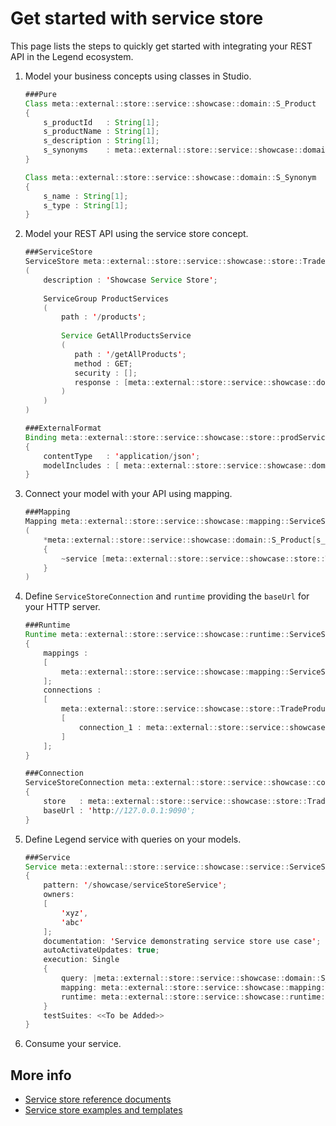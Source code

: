 # Get started with service store

This page lists the steps to quickly get started with integrating your REST API in the Legend ecosystem.

1. Model your business concepts using classes in Studio.

    ```java
    ###Pure
    Class meta::external::store::service::showcase::domain::S_Product
    {
        s_productId   : String[1];
        s_productName : String[1];
        s_description : String[1];
        s_synonyms    : meta::external::store::service::showcase::domain::S_Synonym[*];
    }
    
    Class meta::external::store::service::showcase::domain::S_Synonym
    {
        s_name : String[1];
        s_type : String[1];
    }
    ```

2. Model your REST API using the service store concept.

    ```java
    ###ServiceStore
    ServiceStore meta::external::store::service::showcase::store::TradeProductServiceStore
    (
        description : 'Showcase Service Store';
        
        ServiceGroup ProductServices
        (
            path : '/products';
        
            Service GetAllProductsService
            (
               path : '/getAllProducts';
               method : GET;
               security : [];
               response : [meta::external::store::service::showcase::domain::S_Product <- meta::external::store::service::showcase::store::prodServiceStoreSchemaBinding];
            )
        )
    )

    ###ExternalFormat
    Binding meta::external::store::service::showcase::store::prodServiceStoreSchemaBinding
    {
        contentType   : 'application/json';
        modelIncludes : [ meta::external::store::service::showcase::domain::S_Product, meta::external::store::service::showcase::domain::S_Synonym ];
    }
    ```

3. Connect your model with your API using mapping.

    ```java
    ###Mapping
    Mapping meta::external::store::service::showcase::mapping::ServiceStoreMapping
    (
        *meta::external::store::service::showcase::domain::S_Product[s_prod_set]: ServiceStore
        {
            ~service [meta::external::store::service::showcase::store::TradeProductServiceStore] ProductServices.GetAllProductsService
        }
    )
    ```

4. Define `ServiceStoreConnection` and `runtime` providing the `baseUrl` for your HTTP server.

    ```java
    ###Runtime
    Runtime meta::external::store::service::showcase::runtime::ServiceStoreRuntime
    {
        mappings :
        [
            meta::external::store::service::showcase::mapping::ServiceStoreMapping
        ];
        connections :
        [
            meta::external::store::service::showcase::store::TradeProductServiceStore :
            [
                connection_1 : meta::external::store::service::showcase::connection::serviceStoreConnection
            ]
        ];
    }
    
    ###Connection
    ServiceStoreConnection meta::external::store::service::showcase::connection::serviceStoreConnection
    {
        store   : meta::external::store::service::showcase::store::TradeProductServiceStore;
        baseUrl : 'http://127.0.0.1:9090';
    }
    ```

5. Define Legend service with queries on your models.

    ```java
    ###Service
    Service meta::external::store::service::showcase::service::ServiceStoreShowcase
    {
        pattern: '/showcase/serviceStoreService';
        owners:
        [
            'xyz',
            'abc'
        ];
        documentation: 'Service demonstrating service store use case';
        autoActivateUpdates: true;
        execution: Single
        {
            query: |meta::external::store::service::showcase::domain::S_Product.all()->graphFetch(#{meta::external::store::service::showcase::domain::S_Product {s_productId,s_productName,s_description,s_synonyms {s_name, s_type}}}#)->serialize(#{meta::external::store::service::showcase::domain::S_Product {s_productId,s_productName,s_description,s_synonyms {s_name, s_type}}}#);
            mapping: meta::external::store::service::showcase::mapping::ServiceStoreMapping;
            runtime: meta::external::store::service::showcase::runtime::ServiceStoreRuntime;
        }
        testSuites: <<To be Added>>
    }
    ```

6. Consume your service.

## More info

- [Service store reference documents](./service-store.md)
- [Service store examples and templates](service-store-examples-templates.md)
